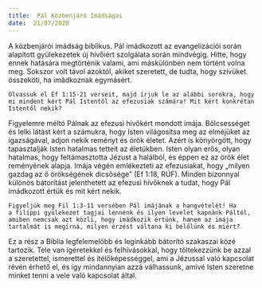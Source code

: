 ```yaml
---
title:  Pál Közbenjáró Imádságai
date:  21/07/2020
---
```


A közbenjárói imádság biblikus. Pál imádkozott az evangelizációi során alapított gyülekezetek új hívőiért szolgálata során mindvégig. Hitte, hogy ennek hatására megtörténik valami, ami máskülönben nem történt volna meg. Sokszor volt távol azoktól, akiket szeretett, de tudta, hogy szívüket összeköti, ha imádkoznak egymásért.

`Olvassuk el Ef 1:15-21 verseit, majd írjuk le az alábbi sorokra, hogy mi mindent kért Pál Istentől az efezusiak számára! Mit kért konkrétan Istentől nekik?`

Figyelemre méltó Pálnak az efezusi hívőkért mondott imája. Bölcsességet és lelki látást kért a számukra, hogy Isten világosítsa meg az elméjüket az igazságával, adjon nekik reményt és örök életet. Azért is könyörgött, hogy tapasztalják Isten hatalmas tetteit az életükben. Isten olyan erős, olyan hatalmas, hogy feltámasztotta Jézust a halálból, és éppen ez az örök élet reményének alapja. Imája végén emlékezteti az efezusiakat, hogy „milyen gazdag az ő örökségének dicsősége” (Ef 1:18, RÚF). Minden bizonnyal különös bátorítást jelenthetett az efezusi hívőknek a tudat, hogy Pál imádkozott értük és mit kért nekik.

`Figyeljük meg Fil 1:3-11 versében Pál imájának a hangvételét! Ha a filippi gyülekezet tagjai lennénk és ilyen levelet kapnánk Páltól, amiben nemcsak azt közli, hogy imádkozik értünk, hanem az imája tartalmát is megírná, milyen érzést váltana ki belőlünk és miért?`

Ez a rész a Biblia legfelemelőbb és leginkább bátorító szakaszai közé tartozik. Tele van ígéretekkel és felhívásokkal, hogy töltekezzünk be azzal a szeretettel, ismerettel és ítélőképességgel, ami a Jézussal való kapcsolat révén érhető el, és így mindannyian azzá válhassunk, amivé Isten szeretne minket tenni a vele való kapcsolat által.